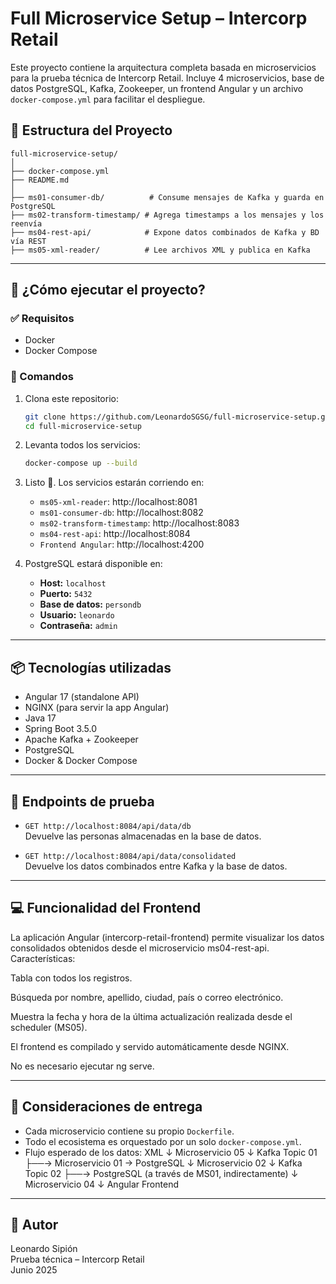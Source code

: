 # Full Microservice Setup – Intercorp Retail

Este proyecto contiene la arquitectura completa basada en microservicios para la prueba técnica de Intercorp Retail. Incluye 4 microservicios, base de datos PostgreSQL, Kafka, Zookeeper, un frontend Angular y un archivo `docker-compose.yml` para facilitar el despliegue.

## 🧱 Estructura del Proyecto

```
full-microservice-setup/
│
├── docker-compose.yml
├── README.md
│
├── ms01-consumer-db/          # Consume mensajes de Kafka y guarda en PostgreSQL
├── ms02-transform-timestamp/ # Agrega timestamps a los mensajes y los reenvía
├── ms04-rest-api/            # Expone datos combinados de Kafka y BD vía REST
├── ms05-xml-reader/          # Lee archivos XML y publica en Kafka
```

---

## 🚀 ¿Cómo ejecutar el proyecto?

### ✅ Requisitos

- Docker
- Docker Compose

### 🧩 Comandos

1. Clona este repositorio:

   ```bash
   git clone https://github.com/LeonardoSGSG/full-microservice-setup.git
   cd full-microservice-setup
   ```

2. Levanta todos los servicios:

   ```bash
   docker-compose up --build
   ```

3. Listo 🎉. Los servicios estarán corriendo en:

   - `ms05-xml-reader`: http://localhost:8081
   - `ms01-consumer-db`: http://localhost:8082
   - `ms02-transform-timestamp`: http://localhost:8083
   - `ms04-rest-api`: http://localhost:8084
   - `Frontend Angular`: http://localhost:4200

4. PostgreSQL estará disponible en:
   - **Host:** `localhost`
   - **Puerto:** `5432`
   - **Base de datos:** `persondb`
   - **Usuario:** `leonardo`
   - **Contraseña:** `admin`

---

## 📦 Tecnologías utilizadas

- Angular 17 (standalone API)
- NGINX (para servir la app Angular)
- Java 17
- Spring Boot 3.5.0
- Apache Kafka + Zookeeper
- PostgreSQL
- Docker & Docker Compose

---

## 🧪 Endpoints de prueba

- `GET http://localhost:8084/api/data/db`  
  Devuelve las personas almacenadas en la base de datos.

- `GET http://localhost:8084/api/data/consolidated`  
  Devuelve los datos combinados entre Kafka y la base de datos.

---

## 💻 Funcionalidad del Frontend

La aplicación Angular (intercorp-retail-frontend) permite visualizar los datos consolidados obtenidos desde el microservicio ms04-rest-api.
Características:

Tabla con todos los registros.

Búsqueda por nombre, apellido, ciudad, país o correo electrónico.

Muestra la fecha y hora de la última actualización realizada desde el scheduler (MS05).

El frontend es compilado y servido automáticamente desde NGINX.

No es necesario ejecutar ng serve.

---

## 📂 Consideraciones de entrega

- Cada microservicio contiene su propio `Dockerfile`.
- Todo el ecosistema es orquestado por un solo `docker-compose.yml`.
- Flujo esperado de los datos:
  XML
  ↓
  Microservicio 05
  ↓
  Kafka Topic 01
  ├──→ Microservicio 01 → PostgreSQL
  ↓
  Microservicio 02
  ↓
  Kafka Topic 02
  ├──→ PostgreSQL (a través de MS01, indirectamente)
  ↓
  Microservicio 04
  ↓
  Angular Frontend

---

## 📝 Autor

Leonardo Sipión  
Prueba técnica – Intercorp Retail  
Junio 2025
